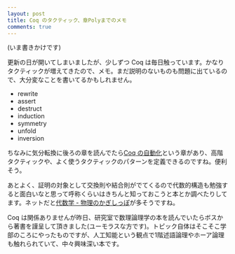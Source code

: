 ```yaml
---
layout: post
title: Coq のタクティック、章Polyまでのメモ
comments: true
---
```


(いま書きかけです)

更新の日が開いてしまいましたが、少しずつ Coq は毎日触っています。かなりタクティックが増えてきたので、メモ。まだ説明のないものも問題に出ているので、大分変なことを書いてるかもしれません。

+ rewrite
+ assert
+ destruct
+ induction
+ symmetry
+ unfold
+ inversion


ちなみに気分転換に後ろの章を読んでたら[Coq の自動化](http://proofcafe.org/sf/Imp_J.html#lab287)という章があり、高階タクティックや、よく使うタクティックのパターンを定義できるのですね。便利そう。

あとよく、証明の対象として交換則や結合則がでてくるので代数的構造も勉強すると面白いなと思って呼称くらいはきちんと知っておこうと本とか調べたりしてます。ネットだと[代数学 - 物理のかぎしっぽ](http://hooktail.org/misc/index.php?%C2%E5%BF%F4%B3%D8)が多そうですね。

Coq は関係ありませんが昨日、研究室で数理論理学の本を読んでいたらボスから著書を謹呈して頂きました(ユーモラスな方です)。トピック自体はそこそこ学部のころにやったものですが、人工知能という観点で1階述語論理やホーア論理も触れられていて、中々興味深い本です。
